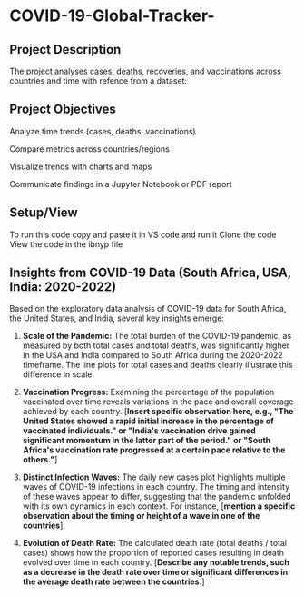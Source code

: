 # COVID-19-Global-Tracker-

## Project Description

The project analyses cases, deaths, recoveries, and vaccinations across countries and time with refence from a dataset:

## Project Objectives

Analyze time trends (cases, deaths, vaccinations)

Compare metrics across countries/regions

Visualize trends with charts and maps

Communicate findings in a Jupyter Notebook or PDF report

## Setup/View
To run this code copy and paste it in VS code and run it
Clone the code
View the code in the ibnyp file

## Insights from COVID-19 Data (South Africa, USA, India: 2020-2022)

Based on the exploratory data analysis of COVID-19 data for South Africa, the United States, and India, several key insights emerge:

1.  **Scale of the Pandemic:** The total burden of the COVID-19 pandemic, as measured by both total cases and total deaths, was significantly higher in the USA and India compared to South Africa during the 2020-2022 timeframe. The line plots for total cases and deaths clearly illustrate this difference in scale.

2.  **Vaccination Progress:** Examining the percentage of the population vaccinated over time reveals variations in the pace and overall coverage achieved by each country. [**Insert specific observation here, e.g., "The United States showed a rapid initial increase in the percentage of vaccinated individuals." or "India's vaccination drive gained significant momentum in the latter part of the period." or "South Africa's vaccination rate progressed at a certain pace relative to the others."**]

3.  **Distinct Infection Waves:** The daily new cases plot highlights multiple waves of COVID-19 infections in each country. The timing and intensity of these waves appear to differ, suggesting that the pandemic unfolded with its own dynamics in each context. For instance, [**mention a specific observation about the timing or height of a wave in one of the countries**].

4.  **Evolution of Death Rate:** The calculated death rate (total deaths / total cases) shows how the proportion of reported cases resulting in death evolved over time in each country. [**Describe any notable trends, such as a decrease in the death rate over time or significant differences in the average death rate between the countries.**]

